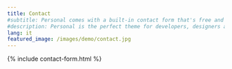 ```yaml
---
title: Contact
#subtitle: Personal comes with a built-in contact form that's free and easy to set up.
#description: Personal is the perfect theme for developers, designers and other creatives.
lang: it
featured_image: /images/demo/contact.jpg
---
```


{% include contact-form.html %}
